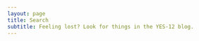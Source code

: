 ```yaml
---
layout: page
title: Search
subtitle: Feeling lost? Look for things in the YES-12 blog.
---
```


<script async src="https://cse.google.com/cse.js?cx=004fc59cfa473b2d9"></script>
<div class="gcse-search"></div>
